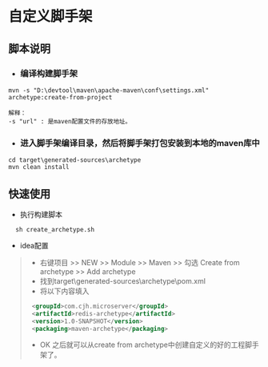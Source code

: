 # 自定义脚手架
## 脚本说明
- ### 编译构建脚手架
```
mvn -s "D:\devtool\maven\apache-maven\conf\settings.xml" archetype:create-from-project

解释：
-s "url" : 是maven配置文件的存放地址。
```
- ### 进入脚手架编译目录，然后将脚手架打包安装到本地的maven库中
```
cd target\generated-sources\archetype
mvn clean install
```

## 快速使用
- 执行构建脚本
```
  sh create_archetype.sh
```
- idea配置
> - 右键项目 >> NEW >> Module >> Maven >> 勾选 Create from archetype >> Add archetype  
> - 找到target\generated-sources\archetype\pom.xml
> - 将以下内容填入
> ```xml
>  <groupId>com.cjh.microserver</groupId>
>  <artifactId>redis-archetype</artifactId>
>  <version>1.0-SNAPSHOT</version>
>  <packaging>maven-archetype</packaging>
> ```
> - OK 之后就可以从create from archetype中创建自定义的好的工程脚手架了。

